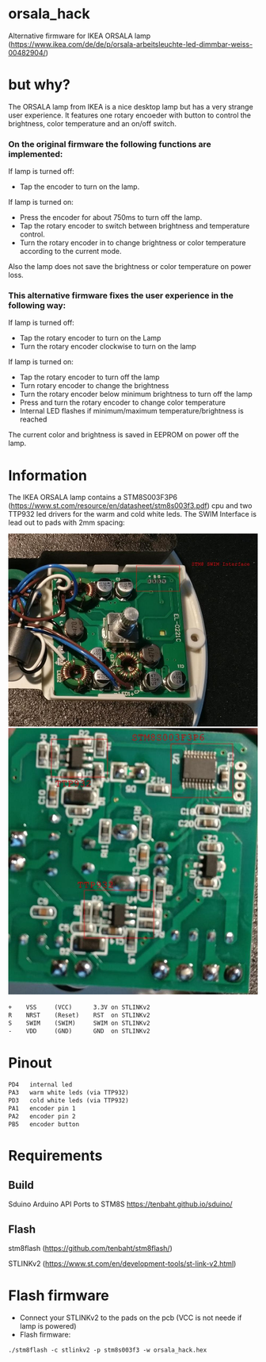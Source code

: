 # orsala_hack
Alternative firmware for IKEA ORSALA lamp (https://www.ikea.com/de/de/p/orsala-arbeitsleuchte-led-dimmbar-weiss-00482904/)



# but why?
The ORSALA lamp from IKEA is a nice desktop lamp but has a very strange user experience. It features one rotary encoeder with button to control the brightness, color temperature and an on/off switch.
### On the original firmware the following functions are implemented: 

If lamp is turned off: 
 * Tap the encoder to turn on the lamp.

If lamp is turned on:
 * Press the encoder for about 750ms to turn off the lamp.
 * Tap the rotary encoder to switch between brightness and temperature control.
 * Turn the rotary encoder in to change brightness or color temperature according to the current mode.

Also the lamp does not save the brightness or color temperature on power loss.

### This alternative firmware fixes the user experience in the following way:

If lamp is turned off: 
 * Tap the rotary encoder to turn on the Lamp
 * Turn the rotary encoder clockwise to turn on the lamp
 
If lamp is turned on:
 * Tap the rotary encoder to turn off the lamp
 * Turn rotary encoder to change the brightness
 * Turn the rotary encoder below minimum brightness to turn off the lamp
 * Press and turn the rotary encoder to change color temperature
 * Internal LED flashes if minimum/maximum temperature/brightness is reached

The current color and brightness is saved in EEPROM on power off the lamp.

# Information
The IKEA ORSALA lamp contains a STM8S003F3P6 (https://www.st.com/resource/en/datasheet/stm8s003f3.pdf) cpu and two TTP932 led drivers for the warm and cold white leds.
The SWIM Interface is lead out to pads with 2mm spacing:

![alt text](https://raw.githubusercontent.com/j-zero/orsala_hack/main/images/SWIM_Interface.jpg?raw=true)
![alt text](https://raw.githubusercontent.com/j-zero/orsala_hack/main/images/cpu.jpg?raw=true)

```
+    VSS     (VCC)      3.3V on STLINKv2
R    NRST    (Reset)    RST  on STLINKv2
S    SWIM    (SWIM)     SWIM on STLINKv2
-    VDD     (GND)      GND  on STLINKv2
```

# Pinout

```
PD4   internal led
PA3   warm white leds (via TTP932)
PD3   cold white leds (via TTP932)
PA1   encoder pin 1
PA2   encoder pin 2
PB5   encoder button
```

# Requirements
## Build
Sduino Arduino API Ports to STM8S https://tenbaht.github.io/sduino/

## Flash
stm8flash (https://github.com/tenbaht/stm8flash/)

STLINKv2 (https://www.st.com/en/development-tools/st-link-v2.html)

# Flash firmware

* Connect your STLINKv2 to the pads on the pcb (VCC is not neede if lamp is powered)
* Flash firmware:
```
./stm8flash -c stlinkv2 -p stm8s003f3 -w orsala_hack.hex
```
